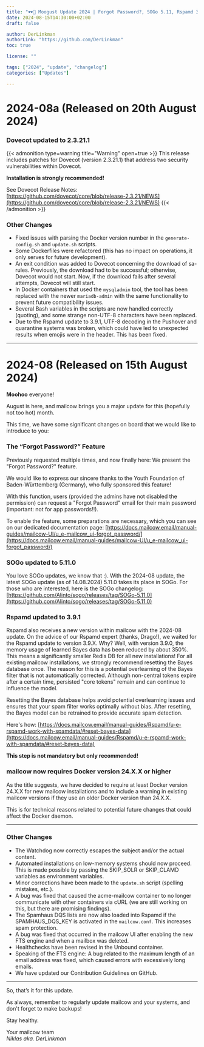 ```yaml
---
title: "🕶️🐄 Moogust Update 2024 | Forgot Password?, SOGo 5.11, Rspamd 3.9.1 and More | Revision A"
date: 2024-08-15T14:30:00+02:00
draft: false

author: DerLinkman
authorLink: "https://github.com/DerLinkman"
toc: true

license: ""

tags: ["2024", "update", "changelog"]
categories: ["Updates"]

---
```


# 2024-08a (Released on 20th August 2024)

### Dovecot updated to 2.3.21.1
{{< admonition type=warning title="Warning" open=true >}}
This release includes patches for Dovecot (version 2.3.21.1) that address two security vulnerabilities within Dovecot.

**Installation is strongly recommended!**

See Dovecot Release Notes: [https://github.com/dovecot/core/blob/release-2.3.21/NEWS](https://github.com/dovecot/core/blob/release-2.3.21/NEWS)
{{< /admonition >}}

### Other Changes
- Fixed issues with parsing the Docker version number in the `generate-config.sh` and `update.sh` scripts.
- Some Dockerfiles were refactored (this has no impact on operations, it only serves for future development).
- An exit condition was added to Dovecot concerning the download of sa-rules. Previously, the download had to be successful; otherwise, Dovecot would not start. Now, if the download fails after several attempts, Dovecot will still start.
- In Docker containers that used the `mysqladmin` tool, the tool has been replaced with the newer `mariadb-admin` with the same functionality to prevent future compatibility issues.
- Several Bash variables in the scripts are now handled correctly (quoting), and some strange non-UTF-8 characters have been replaced.
- Due to the Rspamd update to 3.9.1, UTF-8 decoding in the Pushover and quarantine systems was broken, which could have led to unexpected results when emojis were in the header. This has been fixed.

---

# 2024-08 (Released on 15th August 2024)

**Moohoo** everyone!

August is here, and mailcow brings you a major update for this (hopefully not too hot) month.

This time, we have some significant changes on board that we would like to introduce to you:
<!--more-->

### The “Forgot Password?” Feature
Previously requested multiple times, and now finally here: We present the "Forgot Password?" feature.

We would like to express our sincere thanks to the Youth Foundation of Baden-Württemberg (Germany), who fully sponsored this feature!

With this function, users (provided the admins have not disabled the permission) can request a "Forgot Password" email for their main password (important: not for app passwords!!).

To enable the feature, some preparations are necessary, which you can see on our dedicated documentation page: [https://docs.mailcow.email/manual-guides/mailcow-UI/u_e-mailcow_ui-forgot_password/](https://docs.mailcow.email/manual-guides/mailcow-UI/u_e-mailcow_ui-forgot_password/)

### SOGo updated to 5.11.0

You love SOGo updates, we know that :). With the 2024-08 update, the latest SOGo update (as of 14.08.2024) 5.11.0 takes its place in SOGo. For those who are interested, here is the SOGo changelog: [https://github.com/Alinto/sogo/releases/tag/SOGo-5.11.0](https://github.com/Alinto/sogo/releases/tag/SOGo-5.11.0)

### Rspamd updated to 3.9.1

Rspamd also receives a new version within mailcow with the 2024-08 update. On the advice of our Rspamd expert (thanks, Drago!), we waited for the Rspamd update to version 3.9.X. Why? Well, with version 3.9.0, the memory usage of learned Bayes data has been reduced by about 350%. This means a significantly smaller Redis DB for all new installations! For all existing mailcow installations, we strongly recommend resetting the Bayes database once. The reason for this is a potential overlearning of the Bayes filter that is not automatically corrected. Although non-central tokens expire after a certain time, persisted "core tokens" remain and can continue to influence the model.

Resetting the Bayes database helps avoid potential overlearning issues and ensures that your spam filter works optimally without bias. After resetting, the Bayes model can be retrained to provide accurate spam detection.

Here's how: [https://docs.mailcow.email/manual-guides/Rspamd/u-e-rspamd-work-with-spamdata/#reset-bayes-data](https://docs.mailcow.email/manual-guides/Rspamd/u-e-rspamd-work-with-spamdata/#reset-bayes-data)

**This step is not mandatory but only recommended!**

### mailcow now requires Docker version 24.X.X or higher

As the title suggests, we have decided to require at least Docker version 24.X.X for new mailcow installations and to include a warning in existing mailcow versions if they use an older Docker version than 24.X.X.

This is for technical reasons related to potential future changes that could affect the Docker daemon.

---

### Other Changes

- The Watchdog now correctly escapes the subject and/or the actual content.
- Automated installations on low-memory systems should now proceed. This is made possible by passing the SKIP_SOLR or SKIP_CLAMD variables as environment variables.
- Minor corrections have been made to the `update.sh` script (spelling mistakes, etc.).
- A bug was fixed that caused the acme-mailcow container to no longer communicate with other containers via cURL (we are still working on this, but there are promising findings).
- The Spamhaus DQS lists are now also loaded into Rspamd if the SPAMHAUS_DQS_KEY is activated in the `mailcow.conf`. This increases spam protection.
- A bug was fixed that occurred in the mailcow UI after enabling the new FTS engine and when a mailbox was deleted.
- Healthchecks have been revised in the Unbound container.
- Speaking of the FTS engine: A bug related to the maximum length of an email address was fixed, which caused errors with excessively long emails.
- We have updated our Contribution Guidelines on GitHub.

---

So, that’s it for this update.

As always, remember to regularly update mailcow and your systems, and don't forget to make backups!

Stay healthy.

Your mailcow team  
*Niklas aka. DerLinkman*